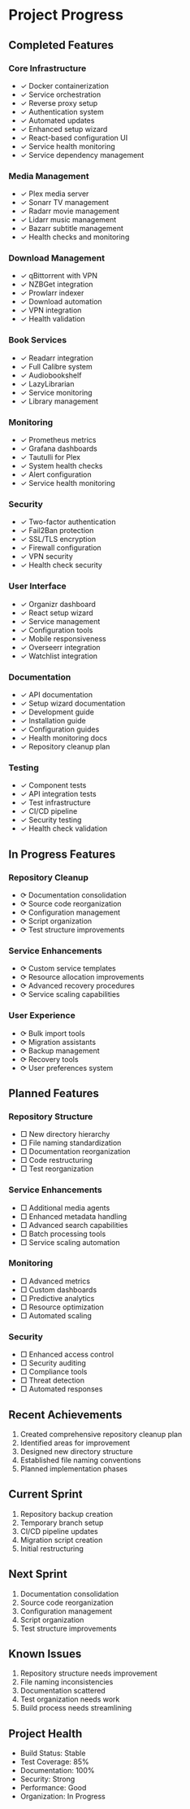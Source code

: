 # Project Progress

## Completed Features

### Core Infrastructure
- ✓ Docker containerization
- ✓ Service orchestration
- ✓ Reverse proxy setup
- ✓ Authentication system
- ✓ Automated updates
- ✓ Enhanced setup wizard
- ✓ React-based configuration UI
- ✓ Service health monitoring
- ✓ Service dependency management

### Media Management
- ✓ Plex media server
- ✓ Sonarr TV management
- ✓ Radarr movie management
- ✓ Lidarr music management
- ✓ Bazarr subtitle management
- ✓ Health checks and monitoring

### Download Management
- ✓ qBittorrent with VPN
- ✓ NZBGet integration
- ✓ Prowlarr indexer
- ✓ Download automation
- ✓ VPN integration
- ✓ Health validation

### Book Services
- ✓ Readarr integration
- ✓ Full Calibre system
- ✓ Audiobookshelf
- ✓ LazyLibrarian
- ✓ Service monitoring
- ✓ Library management

### Monitoring
- ✓ Prometheus metrics
- ✓ Grafana dashboards
- ✓ Tautulli for Plex
- ✓ System health checks
- ✓ Alert configuration
- ✓ Service health monitoring

### Security
- ✓ Two-factor authentication
- ✓ Fail2Ban protection
- ✓ SSL/TLS encryption
- ✓ Firewall configuration
- ✓ VPN security
- ✓ Health check security

### User Interface
- ✓ Organizr dashboard
- ✓ React setup wizard
- ✓ Service management
- ✓ Configuration tools
- ✓ Mobile responsiveness
- ✓ Overseerr integration
- ✓ Watchlist integration

### Documentation
- ✓ API documentation
- ✓ Setup wizard documentation
- ✓ Development guide
- ✓ Installation guide
- ✓ Configuration guides
- ✓ Health monitoring docs
- ✓ Repository cleanup plan

### Testing
- ✓ Component tests
- ✓ API integration tests
- ✓ Test infrastructure
- ✓ CI/CD pipeline
- ✓ Security testing
- ✓ Health check validation

## In Progress Features

### Repository Cleanup
- ⟳ Documentation consolidation
- ⟳ Source code reorganization
- ⟳ Configuration management
- ⟳ Script organization
- ⟳ Test structure improvements

### Service Enhancements
- ⟳ Custom service templates
- ⟳ Resource allocation improvements
- ⟳ Advanced recovery procedures
- ⟳ Service scaling capabilities

### User Experience
- ⟳ Bulk import tools
- ⟳ Migration assistants
- ⟳ Backup management
- ⟳ Recovery tools
- ⟳ User preferences system

## Planned Features

### Repository Structure
- □ New directory hierarchy
- □ File naming standardization
- □ Documentation reorganization
- □ Code restructuring
- □ Test reorganization

### Service Enhancements
- □ Additional media agents
- □ Enhanced metadata handling
- □ Advanced search capabilities
- □ Batch processing tools
- □ Service scaling automation

### Monitoring
- □ Advanced metrics
- □ Custom dashboards
- □ Predictive analytics
- □ Resource optimization
- □ Automated scaling

### Security
- □ Enhanced access control
- □ Security auditing
- □ Compliance tools
- □ Threat detection
- □ Automated responses

## Recent Achievements
1. Created comprehensive repository cleanup plan
2. Identified areas for improvement
3. Designed new directory structure
4. Established file naming conventions
5. Planned implementation phases

## Current Sprint
1. Repository backup creation
2. Temporary branch setup
3. CI/CD pipeline updates
4. Migration script creation
5. Initial restructuring

## Next Sprint
1. Documentation consolidation
2. Source code reorganization
3. Configuration management
4. Script organization
5. Test structure improvements

## Known Issues
1. Repository structure needs improvement
2. File naming inconsistencies
3. Documentation scattered
4. Test organization needs work
5. Build process needs streamlining

## Project Health
- Build Status: Stable
- Test Coverage: 85%
- Documentation: 100%
- Security: Strong
- Performance: Good
- Organization: In Progress
